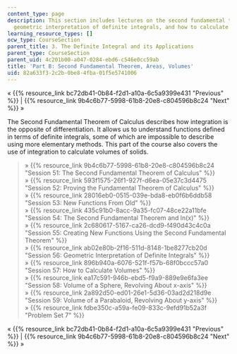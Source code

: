 ```yaml
---
content_type: page
description: This section includes lectures on the second fundamental theorem of calculus,
  geometric interpretation of definite integrals, and how to calculate volumes.
learning_resource_types: []
ocw_type: CourseSection
parent_title: 3. The Definite Integral and its Applications
parent_type: CourseSection
parent_uid: 4c201b00-a047-0284-ebd6-c546e0cc59ab
title: 'Part B: Second Fundamental Theorem, Areas, Volumes'
uid: 82a633f3-2c2b-0be8-4fba-01f5e5741006
---
```


« {{% resource_link bc72db41-0b84-f2d1-a10a-6c5a9399e431 "Previous" %}} | {{% resource_link 9b4c6b77-5998-61b8-20e8-c804596b8c24 "Next" %}} »

The Second Fundamental Theorem of Calculus describes how integration is the opposite of differentiation. It allows us to understand functions defined in terms of definite integrals, some of which are impossible to describe using more elementary methods. This part of the course also covers the use of integration to calculate volumes of solids.

> » {{% resource_link 9b4c6b77-5998-61b8-20e8-c804596b8c24 "Session 51: The Second Fundamental Theorem of Calculus" %}}  
> » {{% resource_link 593f1575-26f1-927f-d6ea-05e37c3d4475 "Session 52: Proving the Fundamental Theorem of Calculus" %}}  
> » {{% resource_link 28016eb0-0515-039e-bda8-eb0f6b6ddb58 "Session 53: New Functions From Old" %}}  
> » {{% resource_link 435c91b0-8acc-9a35-fc07-48ce22a11bfe "Session 54: The Second Fundamental Theorem and ln(x)" %}}  
> » {{% resource_link 2c680617-5167-ca26-dcd9-f490d43c4c0a "Session 55: Creating New Functions Using the Second Fundamental Theorem" %}}  
> » {{% resource_link ab02e80b-2f16-511d-8148-1be8277cb20d "Session 56: Geometric Interpretation of Definite Integrals" %}}  
> » {{% resource_link 896b940a-6076-521f-f57b-68f0bccc57a0 "Session 57: How to Calculate Volumes" %}}  
> » {{% resource_link ea17c591-946b-ebd5-f9a9-889e9e6fa3ee "Session 58: Volume of a Sphere, Revolving About x-axis" %}}  
> » {{% resource_link 2a892d50-ed01-26e1-5d36-03ad2d218d9e "Session 59: Volume of a Parabaloid, Revolving About y-axis" %}}  
> » {{% resource_link fdbe350c-a59a-fe09-833c-9efd91b52a3f "Problem Set 7" %}}

« {{% resource_link bc72db41-0b84-f2d1-a10a-6c5a9399e431 "Previous" %}} | {{% resource_link 9b4c6b77-5998-61b8-20e8-c804596b8c24 "Next" %}} »